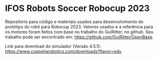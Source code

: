 # IFOS Robots Soccer Robocup 2023

Repositório para código e materiais usados para desenvolvimento do protótipo do robô para Robocup 2023. Vetores usados e a referência para os motores foram feitos com base no trabalho do GuiRitter, no github. Seu trabalho pode ser encontrado em: https://github.com/GuiRitter/OpenBase.

Link para download do simulador (Versão 4.5.1): https://www.coppeliarobotics.com/downloads?flavor=edu
